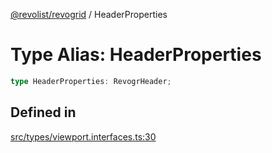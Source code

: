 [@revolist/revogrid](README.md) / HeaderProperties

# Type Alias: HeaderProperties

```ts
type HeaderProperties: RevogrHeader;
```

## Defined in

[src/types/viewport.interfaces.ts:30](https://github.com/revolist/revogrid/blob/a808f70a0d197fcea56d269b7334fbc41eb74c5d/src/types/viewport.interfaces.ts#L30)
